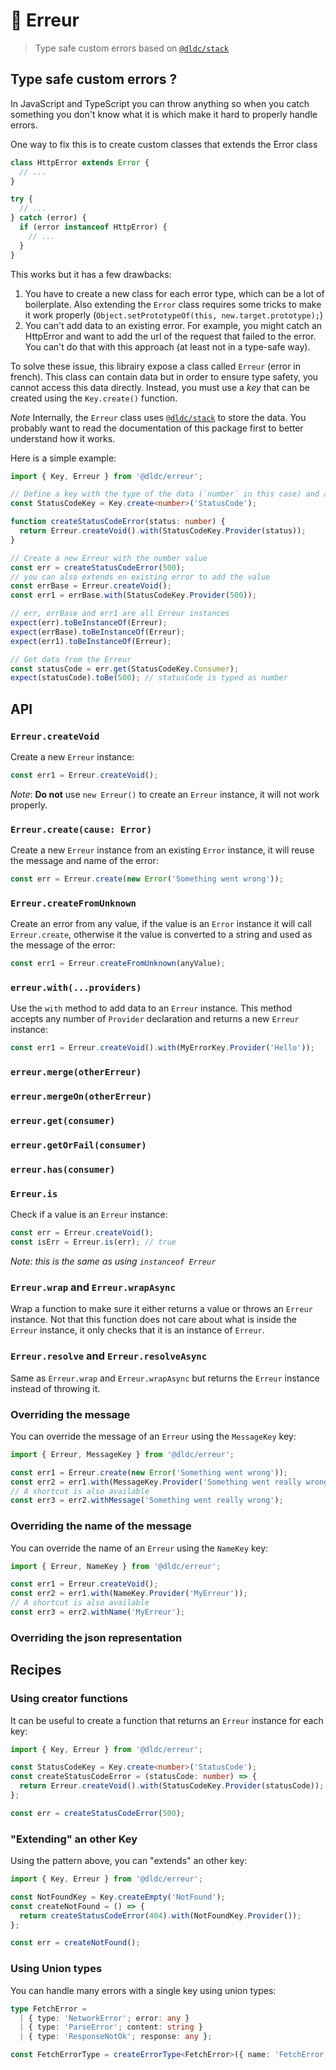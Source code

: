 # 🛑 Erreur

> Type safe custom errors based on [`@dldc/stack`](https://github.com/dldc-packages/stack)

## Type safe custom errors ?

In JavaScript and TypeScript you can throw anything so when you catch something you don't know what it is which make it hard to properly handle errors.

One way to fix this is to create custom classes that extends the Error class

```ts
class HttpError extends Error {
  // ...
}

try {
  // ...
} catch (error) {
  if (error instanceof HttpError) {
    // ...
  }
}
```

This works but it has a few drawbacks:

1. You have to create a new class for each error type, which can be a lot of boilerplate. Also extending the `Error` class requires some tricks to make it work properly (`Object.setPrototypeOf(this, new.target.prototype);`)
2. You can't add data to an existing error. For example, you might catch an HttpError and want to add the url of the request that failed to the error. You can't do that with this approach (at least not in a type-safe way).

To solve these issue, this librairy expose a class called `Erreur` (error in french). This class can contain data but in order to ensure type safety, you cannot access this data directly. Instead, you must use a _key_ that can be created using the `Key.create()` function.

_Note_ Internally, the `Erreur` class uses [`@dldc/stack`](https://github.com/dldc-packages/stack) to store the data. You probably want to read the documentation of this package first to better understand how it works.

Here is a simple example:

```ts
import { Key, Erreur } from '@dldc/erreur';

// Define a key with the type of the data (`number` in this case) and a function to "instantiate" the Erreur
const StatusCodeKey = Key.create<number>('StatusCode');

function createStatusCodeError(status: number) {
  return Erreur.createVoid().with(StatusCodeKey.Provider(status));
}

// Create a new Erreur with the number value
const err = createStatusCodeError(500);
// you can also extends en existing error to add the value
const errBase = Erreur.createVoid();
const err1 = errBase.with(StatusCodeKey.Provider(500));

// err, errBase and err1 are all Erreur instances
expect(err).toBeInstanceOf(Erreur);
expect(errBase).toBeInstanceOf(Erreur);
expect(err1).toBeInstanceOf(Erreur);

// Get data from the Erreur
const statusCode = err.get(StatusCodeKey.Consumer);
expect(statusCode).toBe(500); // statusCode is typed as number
```

## API

### `Erreur.createVoid`

Create a new `Erreur` instance:

```ts
const err1 = Erreur.createVoid();
```

_Note_: **Do not** use `new Erreur()` to create an `Erreur` instance, it will not work properly.

### `Erreur.create(cause: Error)`

Create a new `Erreur` instance from an existing `Error` instance, it will reuse the message and name of the error:

```ts
const err = Erreur.create(new Error('Something went wrong'));
```

### `Erreur.createFromUnknown`

Create an error from any value, if the value is an `Error` instance it will call `Erreur.create`, otherwise it the value is converted to a string and used as the message of the error:

```ts
const err1 = Erreur.createFromUnknown(anyValue);
```

### `erreur.with(...providers)`

Use the `with` method to add data to an `Erreur` instance. This method accepts any number of `Provider` declaration and returns a new `Erreur` instance:

```ts
const err1 = Erreur.createVoid().with(MyErrorKey.Provider('Hello'));
```

### `erreur.merge(otherErreur)`

### `erreur.mergeOn(otherErreur)`

### `erreur.get(consumer)`

### `erreur.getOrFail(consumer)`

### `erreur.has(consumer)`

### `Erreur.is`

Check if a value is an `Erreur` instance:

```ts
const err = Erreur.createVoid();
const isErr = Erreur.is(err); // true
```

_Note: this is the same as using `instanceof Erreur`_

### `Erreur.wrap` and `Erreur.wrapAsync`

Wrap a function to make sure it either returns a value or throws an `Erreur` instance. Not that this function does not care about what is inside the `Erreur` instance, it only checks that it is an instance of `Erreur`.

### `Erreur.resolve` and `Erreur.resolveAsync`

Same as `Erreur.wrap` and `Erreur.wrapAsync` but returns the `Erreur` instance instead of throwing it.

### Overriding the message

You can override the message of an `Erreur` using the `MessageKey` key:

```ts
import { Erreur, MessageKey } from '@dldc/erreur';

const err1 = Erreur.create(new Error('Something went wrong'));
const err2 = err1.with(MessageKey.Provider('Something went really wrong'));
// A shortcut is also available
const err3 = err2.withMessage('Something went really wrong');
```

### Overriding the name of the message

You can override the name of an `Erreur` using the `NameKey` key:

```ts
import { Erreur, NameKey } from '@dldc/erreur';

const err1 = Erreur.createVoid();
const err2 = err1.with(NameKey.Provider('MyErreur'));
// A shortcut is also available
const err3 = err2.withName('MyErreur');
```

### Overriding the json representation

## Recipes

### Using creator functions

It can be useful to create a function that returns an `Erreur` instance for each key:

```ts
import { Key, Erreur } from '@dldc/erreur';

const StatusCodeKey = Key.create<number>('StatusCode');
const createStatusCodeError = (statusCode: number) => {
  return Erreur.createVoid().with(StatusCodeKey.Provider(statusCode));
};

const err = createStatusCodeError(500);
```

### "Extending" an other Key

Using the pattern above, you can "extends" an other key:

```ts
import { Key, Erreur } from '@dldc/erreur';

const NotFoundKey = Key.createEmpty('NotFound');
const createNotFound = () => {
  return createStatusCodeError(404).with(NotFoundKey.Provider());
};

const err = createNotFound();
```

### Using Union types

You can handle many errors with a single key using union types:

```ts
type FetchError =
  | { type: 'NetworkError'; error: any }
  | { type: 'ParseError'; content: string }
  | { type: 'ResponseNotOk'; response: any };

const FetchErrorType = createErrorType<FetchError>({ name: 'FetchError' });
```
